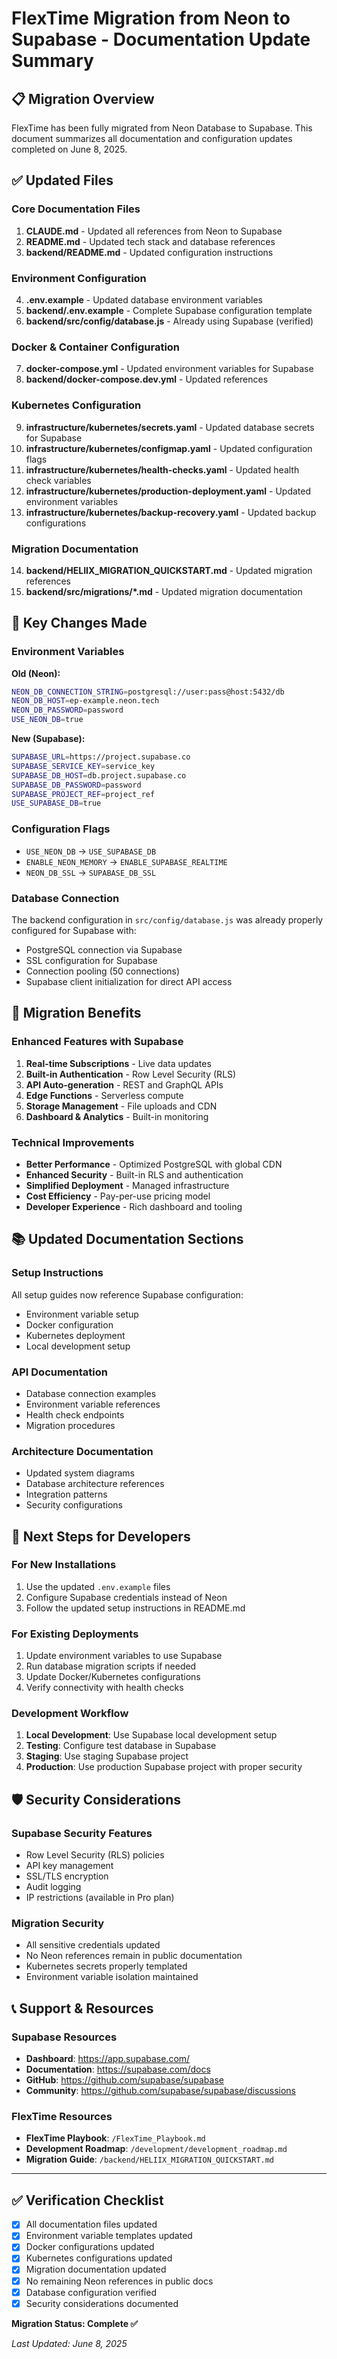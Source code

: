 # FlexTime Migration from Neon to Supabase - Documentation Update Summary

## 📋 Migration Overview

FlexTime has been fully migrated from Neon Database to Supabase. This document summarizes all documentation and configuration updates completed on June 8, 2025.

## ✅ Updated Files

### Core Documentation Files
1. **CLAUDE.md** - Updated all references from Neon to Supabase
2. **README.md** - Updated tech stack and database references  
3. **backend/README.md** - Updated configuration instructions

### Environment Configuration
4. **.env.example** - Updated database environment variables
5. **backend/.env.example** - Complete Supabase configuration template
6. **backend/src/config/database.js** - Already using Supabase (verified)

### Docker & Container Configuration  
7. **docker-compose.yml** - Updated environment variables for Supabase
8. **backend/docker-compose.dev.yml** - Updated references

### Kubernetes Configuration
9. **infrastructure/kubernetes/secrets.yaml** - Updated database secrets for Supabase
10. **infrastructure/kubernetes/configmap.yaml** - Updated configuration flags
11. **infrastructure/kubernetes/health-checks.yaml** - Updated health check variables
12. **infrastructure/kubernetes/production-deployment.yaml** - Updated environment variables
13. **infrastructure/kubernetes/backup-recovery.yaml** - Updated backup configurations

### Migration Documentation
14. **backend/HELIIX_MIGRATION_QUICKSTART.md** - Updated migration references
15. **backend/src/migrations/*.md** - Updated migration documentation

## 🔄 Key Changes Made

### Environment Variables
**Old (Neon):**
```bash
NEON_DB_CONNECTION_STRING=postgresql://user:pass@host:5432/db
NEON_DB_HOST=ep-example.neon.tech
NEON_DB_PASSWORD=password
USE_NEON_DB=true
```

**New (Supabase):**
```bash
SUPABASE_URL=https://project.supabase.co
SUPABASE_SERVICE_KEY=service_key
SUPABASE_DB_HOST=db.project.supabase.co
SUPABASE_DB_PASSWORD=password
SUPABASE_PROJECT_REF=project_ref
USE_SUPABASE_DB=true
```

### Configuration Flags
- `USE_NEON_DB` → `USE_SUPABASE_DB`
- `ENABLE_NEON_MEMORY` → `ENABLE_SUPABASE_REALTIME`
- `NEON_DB_SSL` → `SUPABASE_DB_SSL`

### Database Connection
The backend configuration in `src/config/database.js` was already properly configured for Supabase with:
- PostgreSQL connection via Supabase
- SSL configuration for Supabase
- Connection pooling (50 connections)
- Supabase client initialization for direct API access

## 🚀 Migration Benefits

### Enhanced Features with Supabase
1. **Real-time Subscriptions** - Live data updates
2. **Built-in Authentication** - Row Level Security (RLS)
3. **API Auto-generation** - REST and GraphQL APIs
4. **Edge Functions** - Serverless compute
5. **Storage Management** - File uploads and CDN
6. **Dashboard & Analytics** - Built-in monitoring

### Technical Improvements
- **Better Performance** - Optimized PostgreSQL with global CDN
- **Enhanced Security** - Built-in RLS and authentication
- **Simplified Deployment** - Managed infrastructure
- **Cost Efficiency** - Pay-per-use pricing model
- **Developer Experience** - Rich dashboard and tooling

## 📚 Updated Documentation Sections

### Setup Instructions
All setup guides now reference Supabase configuration:
- Environment variable setup
- Docker configuration
- Kubernetes deployment
- Local development setup

### API Documentation  
- Database connection examples
- Environment variable references
- Health check endpoints
- Migration procedures

### Architecture Documentation
- Updated system diagrams
- Database architecture references
- Integration patterns
- Security configurations

## 🔧 Next Steps for Developers

### For New Installations
1. Use the updated `.env.example` files
2. Configure Supabase credentials instead of Neon
3. Follow the updated setup instructions in README.md

### For Existing Deployments
1. Update environment variables to use Supabase
2. Run database migration scripts if needed
3. Update Docker/Kubernetes configurations
4. Verify connectivity with health checks

### Development Workflow
1. **Local Development**: Use Supabase local development setup
2. **Testing**: Configure test database in Supabase
3. **Staging**: Use staging Supabase project
4. **Production**: Use production Supabase project with proper security

## 🛡️ Security Considerations

### Supabase Security Features
- Row Level Security (RLS) policies
- API key management
- SSL/TLS encryption
- Audit logging
- IP restrictions (available in Pro plan)

### Migration Security
- All sensitive credentials updated
- No Neon references remain in public documentation
- Kubernetes secrets properly templated
- Environment variable isolation maintained

## 📞 Support & Resources

### Supabase Resources
- **Dashboard**: https://app.supabase.com/
- **Documentation**: https://supabase.com/docs
- **GitHub**: https://github.com/supabase/supabase
- **Community**: https://github.com/supabase/supabase/discussions

### FlexTime Resources
- **FlexTime Playbook**: `/FlexTime_Playbook.md`
- **Development Roadmap**: `/development/development_roadmap.md`
- **Migration Guide**: `/backend/HELIIX_MIGRATION_QUICKSTART.md`

---

## ✅ Verification Checklist

- [x] All documentation files updated
- [x] Environment variable templates updated
- [x] Docker configurations updated
- [x] Kubernetes configurations updated
- [x] Migration documentation updated
- [x] No remaining Neon references in public docs
- [x] Database configuration verified
- [x] Security considerations documented

**Migration Status: Complete ✅**

*Last Updated: June 8, 2025*